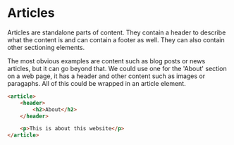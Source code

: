 # Articles

Articles are standalone parts of content. They contain a header to describe what the content is and can contain a footer as well. They can also contain other sectioning elements.

The most obvious examples are content such as blog posts or news articles, but it can go beyond that. We could use one for the 'About' section on a web page, it has a header and other content such as images or paragaphs. All of this could be wrapped in an article element.

```html
<article>
	<header>
		<h2>About</h2>
	</header>

	<p>This is about this website</p>
</article>
```